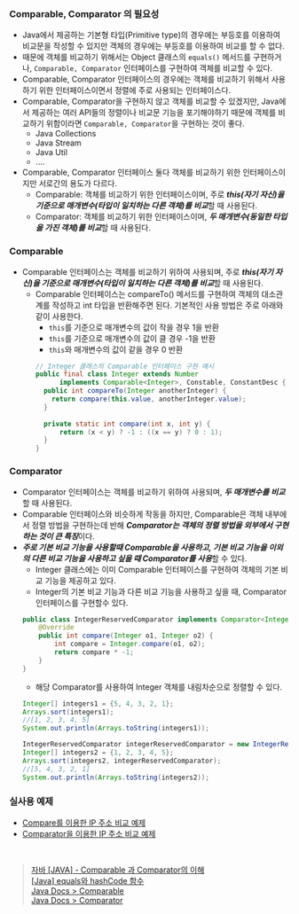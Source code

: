 ### Comparable, Comparator 의 필요성

- Java에서 제공하는 기본형 타입(Primitive type)의 경우에는 부등호를 이용하여 비교문을 작성할 수 있지만 객체의 경우에는 부등호를 이용하여 비교를 할 수 없다.
- 때문에 객체를 비교하기 위해서는 Object 클래스의 `equals()` 메서드를 구현하거나, `Comparable, Comparator` 인터페이스를 구현하여 객체를 비교할 수 있다.
- Comparable, Comparator 인터페이스의 경우에는 객체를 비교하기 위해서 사용하기 위한 인터페이스이면서 정렬에 주로 사용되는 인터페이스다.
- Comparable, Comparator을 구현하지 않고 객체를 비교할 수 있겠지만, Java에서 제공하는 여러 API들의 정렬이나 비교문 기능을 포기해야하기 때문에 객체를 비교하기 위함이라면
  `Comparable, Comparator`을 구현하는 것이 좋다.
    - Java Collections
    - Java Stream
    - Java Util
    - ....
- Comparable, Comparator 인터페이스 둘다 객체를 비교하기 위한 인터페이스이지만 서로간의 용도가 다르다.
    - Comparable: 객체를 비교하기 위한 인터페이스이며, 주로 ***this(자기 자신)을 기준으로 매개변수(타입이 일치하는 다른 객체)를 비교***할 때 사용된다.
    - Comparator: 객체를 비교하기 위한 인터페이스이며, ***두 매개변수(동일한 타입을 가진 객체)를 비교***할 때 사용된다.

### Comparable

- Comparable 인터페이스는 객체를 비교하기 위하여 사용되며, 주로 ***this(자기 자신)을 기준으로 매개변수(타입이 일치하는 다른 객체)를 비교***할 때 사용된다.
    - Comparable 인터페이스는 compareTo() 메서드를 구현하여 객체의 대소관계를 작성하고 int 타입을 반환해주면 된다. 기본적인 사용 방법은 주로 아래와 같이 사용한다.
        - `this`를 기준으로 매개변수의 값이 작을 경우 1을 반환
        - `this`를 기준으로 매개변수의 값이 클 경우 -1을 반환
        - `this`와 매개변수의 값이 같을 경우 0 반환
      ```java
      // Integer 클래스의 Comparable 인터페이스 구현 예시
      public final class Integer extends Number
            implements Comparable<Integer>, Constable, ConstantDesc {
        public int compareTo(Integer anotherInteger) {
          return compare(this.value, anotherInteger.value);
        }
        
        private static int compare(int x, int y) {
            return (x < y) ? -1 : ((x == y) ? 0 : 1);
        }
      }
      ```

### Comparator

- Comparator 인터페이스는 객체를 비교하기 위하여 사용되며, ***두 매개변수를 비교***할 때 사용된다.
- Comparable 인터페이스와 비슷하게 작동을 하지만, Comparable은 객체 내부에서 정렬 방법을 구현하는데 반해 ***Comparator는 객체의 정렬 방법을 외부에서 구현하는 것이 큰 특징***이다.
- ***주로 기본 비교 기능을 사용할때 Comparable을 사용하고, 기본 비교 기능을 이외의 다른 비교 기능을 사용하고 싶을 때 Comparator를 사용***할 수 있다.
    - Integer 클래스에는 이미 Comparable 인터페이스를 구현하여 객체의 기본 비교 기능을 제공하고 있다.
    - Integer의 기본 비교 기능과 다른 비교 기능을 사용하고 싶을 때, Comparator 인터페이스를 구현할수 있다.
  ```java
  public class IntegerReservedComparator implements Comparator<Integer> {
      @Override
      public int compare(Integer o1, Integer o2) {
          int compare = Integer.compare(o1, o2);
          return compare * -1;
      }
  }
  ```
    - 해당 Comparator를 사용하여 Integer 객체를 내림차순으로 정렬할 수 있다.
  ```java
  Integer[] integers1 = {5, 4, 3, 2, 1};
  Arrays.sort(integers1);
  //[1, 2, 3, 4, 5]
  System.out.println(Arrays.toString(integers1));

  IntegerReservedComparator integerReservedComparator = new IntegerReservedComparator();
  Integer[] integers2 = {1, 2, 3, 4, 5};
  Arrays.sort(integers2, integerReservedComparator);
  //[5, 4, 3, 2, 1]
  System.out.println(Arrays.toString(integers2)); 
  ```

### 실사용 예제

- [Compare를 이용한 IP 주소 비교 예제](compare/CompareMain.java)
- [Comparator을 이용한 IP 주소 비교 예제](comparator/ComparatorMain.java)

<br/>

> [자바 [JAVA] - Comparable 과 Comparator의 이해](https://st-lab.tistory.com/243) <br/>
> [[Java] equals와 hashCode 함수](https://mangkyu.tistory.com/101) <br/>
> [Java Docs > Comparable](https://docs.oracle.com/javase/8/docs/api/java/lang/Comparable.html#method.summary) <br/>
> [Java Docs > Comparator](https://docs.oracle.com/javase/8/docs/api/java/util/Comparator.html#method.summary) <br/>